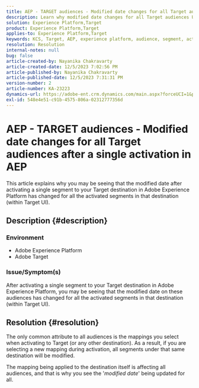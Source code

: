 ```yaml
---
title: AEP - TARGET audiences - Modified date changes for all Target audiences after a single activation in AEP
description: Learn why modified date changes for all Target audiences UI after a single activation in AEP.
solution: Experience Platform,Target
product: Experience Platform,Target
applies-to: Experience Platform,Target
keywords: KCS, Target, AEP, experience platform, audience, segment, activation, modified, date
resolution: Resolution
internal-notes: null
bug: false
article-created-by: Nayanika Chakravarty
article-created-date: 12/5/2023 7:02:56 PM
article-published-by: Nayanika Chakravarty
article-published-date: 12/5/2023 7:31:31 PM
version-number: 2
article-number: KA-23223
dynamics-url: https://adobe-ent.crm.dynamics.com/main.aspx?forceUCI=1&pagetype=entityrecord&etn=knowledgearticle&id=072661e3-a093-ee11-be37-6045bd006793
exl-id: 548e4e51-c91b-4575-806a-02312777356d
---
```

# AEP - TARGET audiences - Modified date changes for all Target audiences after a single activation in AEP


This article explains why you may be seeing that the modified date after activating a single segment to your Target destination in Adobe Experience Platform has changed for all the activated segments in that destination (within Target UI).

## Description {#description}


### Environment

- Adobe Experience Platform
- Adobe Target


### Issue/Symptom(s)

After activating a single segment to your Target destination in Adobe Experience Platform, you may be seeing that the modified date on these audiences has changed for all the activated segments in that destination (within Target UI).


## Resolution {#resolution}


The only common attribute to all audiences is the mappings you select when activating to Target (or any other destination). As a result, if you are selecting a new mapping during activation, all segments under that same destination will be modified.

The mapping being applied to the destination itself is affecting all audiences, and that is why you see the '*modified date*' being updated for all.
